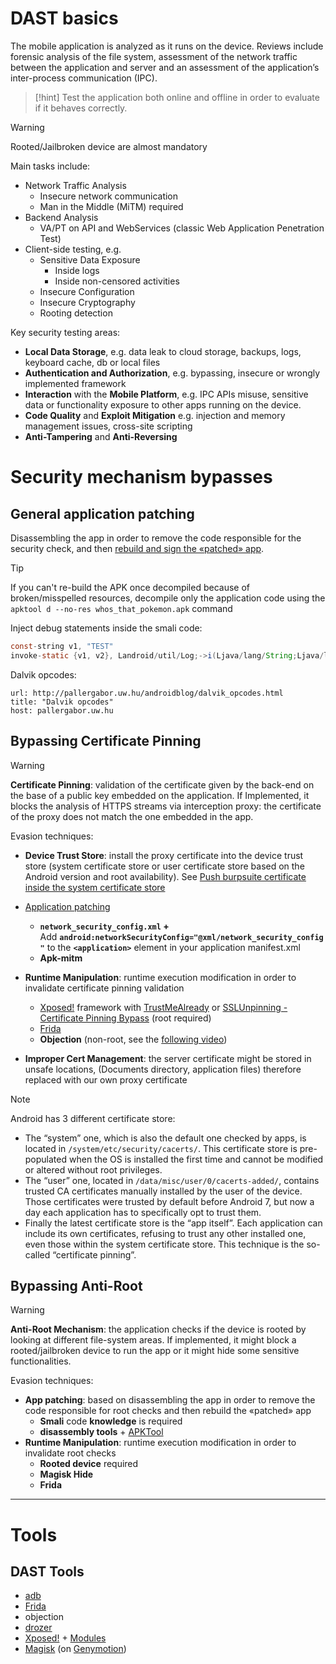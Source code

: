 # DAST basics
The mobile application is analyzed as it runs on the device. Reviews include forensic analysis of the file system, assessment of the network traffic between the application and server and an assessment of the application’s inter-process communication (IPC).

>[!hint]
>Test the application both online and offline in order to evaluate if it behaves correctly.

>[!warning] 
>Rooted/Jailbroken device are almost mandatory

Main tasks include:
- Network Traffic Analysis
    - Insecure network communication
    - Man in the Middle (MiTM) required
- Backend Analysis
    - VA/PT on API and WebServices (classic Web Application Penetration Test)
- Client-side testing, e.g.
    - Sensitive Data Exposure
        - Inside logs
        - Inside non-censored activities
    - Insecure Configuration
    - Insecure Cryptography
    - Rooting detection

Key security testing areas:
- **Local Data Storage**, e.g. data leak to cloud storage, backups, logs, keyboard cache, db or local files
- **Authentication and Authorization**, e.g. bypassing, insecure or wrongly implemented framework
- **Interaction** with the **Mobile Platform**, e.g. IPC APIs misuse, sensitive data or functionality exposure to other apps running on the device.
- **Code Quality** and **Exploit Mitigation** e.g. injection and memory management issues, cross-site scripting
- **Anti-Tampering** and **Anti-Reversing**

# Security mechanism bypasses

## General application patching

Disassembling the app in order to remove the code responsible for the security check, and then [rebuild and sign the «patched» app](../Tools/APKTool.md#Rebuild%20files%20into%20APK).

>[!tip]
>If you can't re-build the APK once decompiled because of broken/misspelled resources, decompile only the application code using the `apktool d --no-res whos_that_pokemon.apk` command

Inject debug statements inside the smali code:
```java
const-string v1, "TEST"
invoke-static {v1, v2}, Landroid/util/Log;->i(Ljava/lang/String;Ljava/lang/String;)I
```

Dalvik opcodes:

```cardlink
url: http://pallergabor.uw.hu/androidblog/dalvik_opcodes.html
title: "Dalvik opcodes"
host: pallergabor.uw.hu
```


## Bypassing Certificate Pinning

>[!warning] 
>**Certificate Pinning**: validation of the certificate given by the back-end on the base of a public key embedded on the application. If Implemented, it blocks the analysis of HTTPS streams via interception proxy: the certificate of the proxy does not match the one embedded in the app.

Evasion techniques:
- **Device Trust Store**: install the proxy certificate into the device trust store (system certificate store or user certificate store based on the Android version and root availability). See [Push burpsuite certificate inside the system certificate store](../Tools/adb.md#Push%20burpsuite%20certificate%20inside%20the%20system%20certificate%20store)

- [Application patching](Dynamic%20application%20security%20testing%20(DAST).md#General%20application%20patching)
    - **`network_security_config.xml` +** Add **`android:networkSecurityConfig="@xml/network_security_config"`** to the **`<application>`** element in your application manifest.xml
    - **Apk-mitm**
- **Runtime Manipulation**: runtime execution modification in order to invalidate certificate pinning validation
    - [Xposed!](../Tools/Xposed!.md) framework with [TrustMeAlready](../Tools/Xposed!.md#TrustMeAlready) or [SSLUnpinning - Certificate Pinning Bypass](../Tools/Xposed!.md#SSLUnpinning%20-%20Certificate%20Pinning%20Bypass) (root required)
    - [Frida](../Tools/Frida.md)
    - **Objection** (non-root, see the [following video](https://www.youtube.com/watch?v=qaJBWcueCIA&ab_channel=CorSecure))
- **Improper Cert Management**: the server certificate might be stored in unsafe locations, (Documents directory, application files) therefore replaced with our own proxy certificate

>[!note]
>Android has 3 different certificate store:
>- The “system” one, which is also the default one checked by apps, is located in `/system/etc/security/cacerts/`. This certificate store is pre-populated when the OS is installed the first time and cannot be modified or altered without root privileges.
>- The “user” one, located in `/data/misc/user/0/cacerts-added/`, contains trusted CA certificates manually installed by the user of the device. Those certificates were trusted by default before Android 7, but now a day each application has to specifically opt to trust them.
>- Finally the latest certificate store is the “app itself”. Each application can include its own certificates, refusing to trust any other installed one, even those within the system certificate store. This technique is the so-called “certificate pinning”.


## Bypassing Anti-Root

>[!warning]
> **Anti-Root Mechanism**: the application checks if the device is rooted by looking at different file-system areas. If implemented, it might block a rooted/jailbroken device to run the app or it might hide some sensitive functionalities.

Evasion techniques:
- **App patching**: based on disassembling the app in order to remove the code responsible for root checks and then rebuild the «patched» app
    - **Smali** code **knowledge** is required
    - **disassembly tools** + [APKTool](../Tools/APKTool.md)
- **Runtime Manipulation**: runtime execution modification in order to invalidate root checks
    - **Rooted device** required
    - **Magisk Hide**
    - **Frida**

---

# Tools

## DAST Tools
- [adb](../Tools/adb.md#Dynamic%20analysis)
- [Frida](../Tools/Frida.md)
- objection
- [drozer](../Tools/drozer.md)
- [Xposed!](../Tools/Xposed!.md) + [Modules](../Tools/Xposed!.md#Modules)
- [Magisk](https://github.com/topjohnwu/Magisk) (on [Genymotion](https://support.genymotion.com/hc/en-us/articles/360011385178-How-to-install-Xposed-or-Magisk-Edxposed-with-Genymotion-Device-image-PaaS-))
